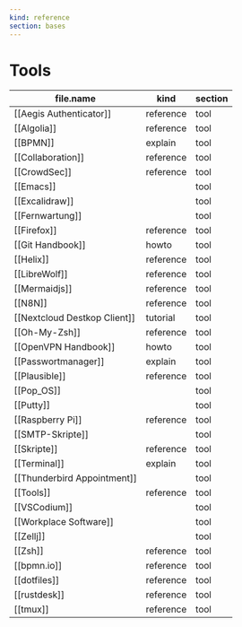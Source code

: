 ```yaml
---
kind: reference
section: bases
---
```


# Tools

| file.name                    | kind      | section |
| ---------------------------- | --------- | ------- |
| [[Aegis Authenticator]]      | reference | tool    |
| [[Algolia]]                  | reference | tool    |
| [[BPMN]]                     | explain   | tool    |
| [[Collaboration]]            | reference | tool    |
| [[CrowdSec]]                 | reference | tool    |
| [[Emacs]]                    |           | tool    |
| [[Excalidraw]]               |           | tool    |
| [[Fernwartung]]              |           | tool    |
| [[Firefox]]                  | reference | tool    |
| [[Git Handbook]]             | howto     | tool    |
| [[Helix]]                    | reference | tool    |
| [[LibreWolf]]                | reference | tool    |
| [[Mermaidjs]]                | reference | tool    |
| [[N8N]]                      | reference | tool    |
| [[Nextcloud Destkop Client]] | tutorial  | tool    |
| [[Oh-My-Zsh]]                | reference | tool    |
| [[OpenVPN Handbook]]         | howto     | tool    |
| [[Passwortmanager]]          | explain   | tool    |
| [[Plausible]]                | reference | tool    |
| [[Pop_OS]]                   |           | tool    |
| [[Putty]]                    |           | tool    |
| [[Raspberry Pi]]             | reference | tool    |
| [[SMTP-Skripte]]             |           | tool    |
| [[Skripte]]                  | reference | tool    |
| [[Terminal]]                 | explain   | tool    |
| [[Thunderbird Appointment]]  |           | tool    |
| [[Tools]]                    | reference | tool    |
| [[VSCodium]]                 |           | tool    |
| [[Workplace Software]]       |           | tool    |
| [[Zellj]]                    |           | tool    |
| [[Zsh]]                      | reference | tool    |
| [[bpmn.io]]                  | reference | tool    |
| [[dotfiles]]                 | reference | tool    |
| [[rustdesk]]                 | reference | tool    |
| [[tmux]]                     | reference | tool    |
